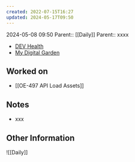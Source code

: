 ```yaml
---
created: 2022-07-15T16:27
updated: 2024-05-17T09:50
---
```

2024-05-08 09:50
Parent:: [[Daily]] 
Parent:: xxxx

- [DEV Health](https://health-configdev.mixtelematics.com/public/mapshow.htm?id=2001&mapid=1A35514B-E08F-4B7C-90B8-CD1774AE8CA3)
- [My Digital Garden](https://my-digital-garden-ten-inky.vercel.app/)

## Worked on

- [[OE-497 API Load Assets]]

## Notes

- xxx

## Other Information

![[Daily]]
